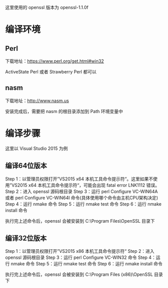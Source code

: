 这里使用的 openssl  版本为 openssl-1.1.0f

# 编译环境
## Perl
下载地址：https://www.perl.org/get.html#win32

ActiveState Perl 或者 Strawberry Perl 都可以
## nasm
下载地址：http://www.nasm.us

安装完成后，需要把 nasm 的根目录添加到 Path 环境变量中

# 编译步骤
这里以 Visual Studio 2015 为例

## 编译64位版本
Step 1：以管理员权限打开”VS2015 x64 本机工具命令提示符“。这里如果不使用”VS2015 x64 本机工具命令提示符“，可能会出现 fatal error LNK1112 错误。
Step 2：进入 openssl 源码根目录
Step 3：运行 perl Configure VC-WIN64A 或者 perl Configure VC-WIN64I 命令(具体使用哪个命令由主机CPU架构决定)
Step 4：运行 nmake 命令
Step 5：运行 nmake test 命令
Step 6：运行 nmake install 命令

执行完上述命令后，openssl 会被安装到 C:\Program Files\OpenSSL 目录下

## 编译32位版本
Step 1：以管理员权限打开”VS2015 x86 本机工具命令提示符“
Step 2：进入 openssl 源码根目录
Step 3：运行 perl Configure VC-WIN32 命令
Step 4：运行 nmake 命令
Step 5：运行 nmake test 命令
Step 6：运行 nmake install 命令

执行完上述命令后，openssl 会被安装到 C:\Program Files (x86)\OpenSSL 目录下

